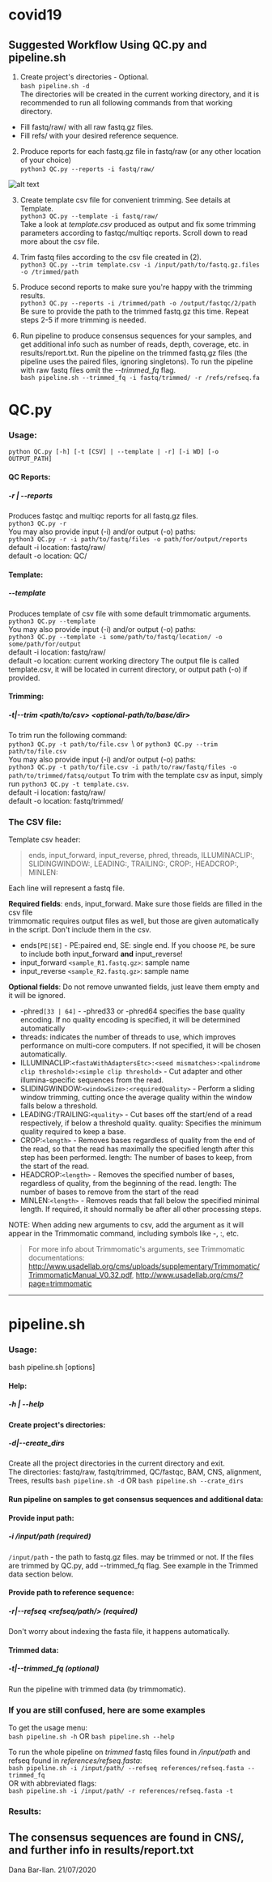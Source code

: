 # covid19

## Suggested Workflow Using QC.py and pipeline.sh
1. Create project's directories - Optional. \
`bash pipeline.sh -d` \
The directories will be created in the current working directory, and it is recommended to run all following commands 
from that working directory.
* Fill fastq/raw/ with all raw fastq.gz files. 
* Fill refs/ with your desired reference sequence.

2. Produce reports for each fastq.gz file in fastq/raw (or any other location of your choice) \
`python3 QC.py --reports -i fastq/raw/`

![alt text](https://github.com/ShebaVirals/covid19/blob/master/dirs_hierarchy.png?raw=true)

3. Create template csv file for convenient trimming. See details at Template. \
`python3 QC.py --template -i fastq/raw/ ` \
Take a look at _template.csv_ produced as output and fix some trimming parameters according to fastqc/multiqc reports.
Scroll down to read more about the csv file.  

4. Trim fastq files according to the csv file created in (2). \
`python3 QC.py --trim template.csv -i /input/path/to/fastq.gz.files -o /trimmed/path` 

5. Produce second reports to make sure you're happy with the trimming results. \
`python3 QC.py --reports -i /trimmed/path -o /output/fastqc/2/path` \
Be sure to provide the path to the trimmed fastq.gz this time. Repeat steps 2-5 if more trimming is needed.

6. Run pipeline to produce consensus sequences for your samples, and get additional info such as number of reads, depth, 
coverage, etc. in results/report.txt. Run the pipeline on the trimmed fastq.gz files (the pipeline uses 
the paired files, ignoring singletons). 
To run the pipeline with raw fastq files omit the _--trimmed_fq_ flag. \
`bash pipeline.sh --trimmed_fq -i fastq/trimmed/ -r /refs/refseq.fa` 

# QC.py
### Usage:
`python QC.py [-h] [-t [CSV] | --template | -r] [-i WD] [-o OUTPUT_PATH]`
#### QC Reports:
##### -r | --reports
Produces fastqc and multiqc reports for all fastq.gz files. \
`python3 QC.py -r` \
You may also provide input (-i) and/or output (-o) paths: \
`python3 QC.py -r -i path/to/fastq/files -o path/for/output/reports`
default -i location: fastq/raw/ \
default -o location: QC/ 

#### Template:
##### --template 
Produces template of csv file with some default trimmomatic arguments.\
`python3 QC.py --template`\
You may also provide input (-i) and/or output (-o) paths: \
`python3 QC.py --template -i some/path/to/fastq/location/ -o some/path/for/output` \
default -i location: fastq/raw/ \
default -o location: current working directory
The output file is called template.csv, it will be located in current directory, or output path (-o) if provided.

#### Trimming:
##### -t|--trim <path/to/csv> <optional-path/to/base/dir>
To trim run the following command:\
`python3 QC.py -t path/to/file.csv `\ or
`python3 QC.py --trim path/to/file.csv`\
You may also provide input (-i) and/or output (-o) paths: \
`python3 QC.py -t path/to/file.csv -i path/to/raw/fastq/files -o path/to/trimmed/fatsq/output`
To trim with the template csv as input, simply run `python3 QC.py -t template.csv`.\
default -i location: fastq/raw/ \
default -o location: fastq/trimmed/

### The CSV file:
Template csv header:
>ends, input_forward, input_reverse, phred, threads, ILLUMINACLIP:, SLIDINGWINDOW:, LEADING:, TRAILING:, CROP:,
>HEADCROP:, MINLEN: 

Each line will represent a fastq file.

**Required fields**: ends, input_forward. Make sure those fields are filled in the csv file \
trimmomatic requires output files as well, but those are given automatically in the script. Don't include them in the csv.
* ends`[PE|SE]` - PE:paired end, SE: single end. If you choose `PE`, be sure to include both input_forward **and**  input_reverse! 
* input_forward `<sample_R1.fastq.gz>`: sample name
* input_reverse `<sample_R2.fastq.gz>`: sample name

**Optional fields**: 
Do not remove unwanted fields, just leave them empty and it will be ignored.
* -phred`[33 | 64]` -  -phred33 or -phred64 specifies the base quality encoding. If no quality encoding is specified,
it will be determined automatically 
* threads<int>: indicates the number of threads to use, which improves performance on multi-core
computers. If not specified, it will be chosen automatically. 
* ILLUMINACLIP:`<fastaWithAdaptersEtc>:<seed mismatches>:<palindrome clip
threshold>:<simple clip threshold>` - Cut adapter and other illumina-specific sequences from the read. 
* SLIDINGWINDOW:`<windowSize>:<requiredQuality>` -  Perform a sliding window trimming, cutting once the average quality 
within the window falls below a threshold. 
* LEADING:/TRAILING:`<quality>` - Cut bases off the start/end of a read respectively, if below a threshold quality. 
quality: Specifies the minimum quality required to keep a base.
* CROP:`<length>`  - Removes bases regardless of quality from the end of the read, so that the read has maximally
the specified length after this step has been performed. length: The number of bases to keep, from the start of the read.
* HEADCROP:`<length>` - Removes the specified number of bases, regardless of quality, from the beginning of the read.
length: The number of bases to remove from the start of the read
* MINLEN:`<length>` - Removes reads that fall below the specified minimal length.  If required, it should
normally be after all other processing steps. 

NOTE: When adding new arguments to csv, add the argument as it will appear in the Trimmomatic command,
 including symbols like -, :, etc. 
 
>For more info about Trimmomatic's arguments, see Trimmomatic documentations:
>http://www.usadellab.org/cms/uploads/supplementary/Trimmomatic/TrimmomaticManual_V0.32.pdf,
>http://www.usadellab.org/cms/?page=trimmomatic
---------------
# pipeline.sh
### Usage:
 bash pipeline.sh [options]

#### Help:
##### -h | --help

#### Create project's directories:
##### -d|--create_dirs 
Create all the project directories in the current directory and exit. \
The directories: fastq/raw, fastq/trimmed, QC/fastqc, BAM, CNS, alignment, Trees, results
`bash pipeline.sh -d` OR `bash pipeline.sh --crate_dirs`

#### Run pipeline on samples to get consensus sequences and additional data:
#### Provide input path:
##### -i /input/path (required)
`/input/path` - the path to fastq.gz files. may be trimmed or not. If the files are trimmed by QC.py, add --trimmed_fq 
flag. See example in the Trimmed data section below. 

#### Provide path to reference sequence:
##### -r|--refseq <refseq/path/> (required)
Don't worry about indexing the fasta file, it happens automatically.

#### Trimmed data:
##### -t|--trimmed_fq (optional)
Run the pipeline with trimmed data (by trimmomatic).

### If you are still confused, here are some examples
To get the usage menu: \
`bash pipeline.sh -h` OR `bash pipeline.sh --help`

To run the whole pipeline on _trimmed_ fastq files found in _/input/path_ and refseq found in _references/refseq.fasta_:\
`bash pipeline.sh -i /input/path/ --refseq references/refseq.fasta --trimmed_fq` \
OR with abbreviated flags: \
`bash pipeline.sh -i /input/path/ -r references/refseq.fasta -t`

### Results:
The consensus sequences are found in CNS/, and further info in results/report.txt
---------------
Dana Bar-Ilan. 
21/07/2020